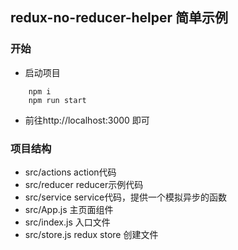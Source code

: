 ## redux-no-reducer-helper 简单示例

### 开始

- 启动项目
```
    npm i
    npm run start
```
- 前往http://localhost:3000 即可


### 项目结构

- src/actions action代码
- src/reducer reducer示例代码
- src/service service代码，提供一个模拟异步的函数
- src/App.js 主页面组件
- src/index.js 入口文件
- src/store.js redux store 创建文件